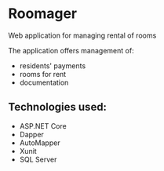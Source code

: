 # Roomager
Web application for managing rental of rooms

The application offers management of:
* residents' payments
* rooms for rent
* documentation

## Technologies used: 
* ASP.NET Core 
* Dapper
* AutoMapper
* Xunit
* SQL Server

